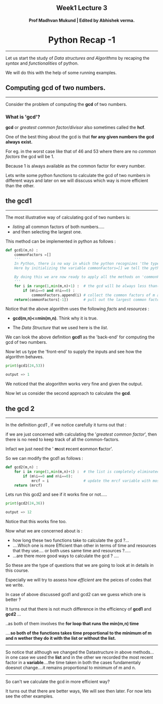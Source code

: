 <center>

## Week1 Lecture 3 
#### Prof Madhvan Mukund | Edited by Abhishek verma.

# Python Recap -1

</center>

<hr>

Let us start the study of *Data structures and Algorithms* by recaping the *syntax* and *functionalities* of python.

We will do this with the help of some running examples.

## Computing gcd of two numbers.

<hr>

Consider the problem of computing the **gcd** of two numbers.

###  What is 'gcd'?

**gcd** or *greatest common factor/divisor* also sometimes called the **hcf**.

One of the best thing about the gcd is that **for any given numbers the gcd always exist.**

For eg. in the worst case like that of 46 and 53 where there are no *common factors* the gcd will be 1. 

Because 1 is always available as the common factor for every number. 

Lets write some python functions to calculate the gcd of two numbers in different ways and later on we will disscuss which way is more efficient than the other.

## the gcd1

<hr>

The most illustrative way of calculating gcd of two numbers is:
- *listing* all common factors of both numbers.....
- and then selecting the largest one.

This method can be implemented in python as follows :

```python
def gcd1(m,n) :
    commonFactors =[]   
    '''
    In Python, there is no way in which the python recognizes 'the type' of varialble unless you initialize it. 
    Here by initializing the variable commonFactors=[] we tell the python that it of 'list' type.

    By doing this we are now ready to apply all the methods on 'commonFactors' designed for the list data type in python.
    '''
    for i in range(1,min(m,n)+1) :  # the gcd will be always less than(or equal to) the min among the m and n. (think why)?
        if (m%i==0 and n%i==0) :
            commonFactors.append(i) # collect the common factors of m and n one by one in the sorted order.
    return(commonFactors[-1])       # pull out the largest common factor. This will be te gcd of m and n.
```


Notice that the above algorithm uses the following *facts* and *resources* :

-  **gcd(m,n)<=min(m,n)**. Think why it is true.

- The *Data Structure* that we used here is the *list*.

We can look the above definition **gcd1** as the 'back-end' for computing the gcd of two numbers.

Now let us type the 'front-end' to supply the inputs and see how the algorithm behaves.

```python
print(gcd1(24,53))

output => 1
```
We noticed that the alogorithm works very fine and given the output.

Now let us consider the second approach to calculate the **gcd**.

## the gcd 2

<hr>

In the definition *gcd1* , if we notice carefully it turns out that : 

 if we are just concerned with calculating the '*greatest common factor*', then there is no need to keep track of all the common-factors.

Infact we just need the ' **m**ost **r**ecent **c**ommon **f**actor'.

So we can modify the gcd1 as follows :

```python
def gcd2(m,n) :
    for i in range(1,min(m,n)+1) :  # the list is completely eliminated as we dont need to keep track of all the common factors.
        if (m%i==0 and n%i==0):
            mrcf = i                # update the mrcf variable with most recent common factor.
    return (mrcf)
```

Lets run this gcd2 and see if it works fine or not.....

```python
print(gcd2(24,36))

output => 12
```

Notice that this works fine too.

Now what we are concerned about is :

- how long these two functions take to calculate the gcd ?...
- ....Which one is more Efficient than other in terms of time and resources that they use.... or both uses same time and resources ?.....
- ...are there more good ways to calculate the gcd ? ....

So these are the type of questions that we are going to look at in details in this course. 

Especially we will try to assess how *efficient* are the peices of codes that we write.

In case of above discussed gcd1 and gcd2 can we guess which one is better ?

It turns out that there is not much difference in the efficiency of **gcd1** and **gcd2** ...

..as both of them involves the **for loop that runs the min(m,n) time**

....**so both of the functions takes time proportional to the minimum of m and n wether they do it with the list or without the list.**

<hr>

So notice that although we changed the Datastructure in above methods... in one case we used the **list** and in the other we recorded the most recent factor in a **variable**....the time taken in both the cases fundamentaly doesnot change....it remains proportional to minimum of m and n.

<hr>


So can't we calculate the gcd in more efficient way?

It turns out that there are better ways, We will see then later. For now lets see the other examples. 
